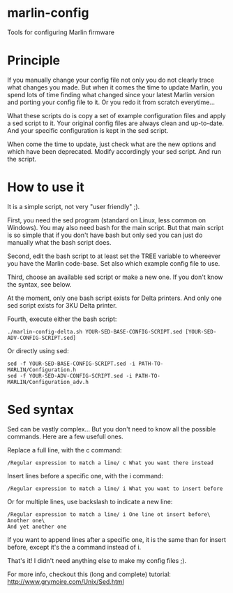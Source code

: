# marlin-config
Tools for configuring Marlin firmware

# Principle
If you manually change your config file not only you do not clearly trace what changes you made.
But when it comes the time to update Marlin, you spend lots of time finding what changed since your latest Marlin version and porting your config file to it.
Or you redo it from scratch everytime...

What these scripts do is copy a set of example configuration files and apply a sed script to it.
Your original config files are always clean and up-to-date. And your specific configuration is kept in the sed script.

When come the time to update, just check what are the new options and which have been deprecated.
Modify accordingly your sed script. And run the script.

# How to use it
It is a simple script, not very "user friendly" ;).

First, you need the sed program (standard on Linux, less common on Windows). You may also need bash for the main script.
But that main script is so simple that if you don't have bash but only sed you can just do manually what the bash script does.

Second, edit the bash script to at least set the TREE variable to whereever you have the Marlin code-base.
Set also which example config file to use.

Third, choose an available sed script or make a new one. If you don't know the syntax, see below.

At the moment, only one bash script exists for Delta printers. And only one sed script exists for 3KU Delta printer.

Fourth, execute either the bash script:
```
./marlin-config-delta.sh YOUR-SED-BASE-CONFIG-SCRIPT.sed [YOUR-SED-ADV-CONFIG-SCRIPT.sed]
```

Or directly using sed:
```
sed -f YOUR-SED-BASE-CONFIG-SCRIPT.sed -i PATH-TO-MARLIN/Configuration.h
sed -f YOUR-SED-ADV-CONFIG-SCRIPT.sed -i PATH-TO-MARLIN/Configuration_adv.h
```

# Sed syntax
Sed can be vastly complex... But you don't need to know all the possible commands. Here are a few usefull ones.

Replace a full line, with the c command:
```
/Regular expression to match a line/ c What you want there instead
```

Insert lines before a specific one, with the i command:
```
/Regular expression to match a line/ i What you want to insert before
```
Or for multiple lines, use backslash to indicate a new line:
```
/Regular expression to match a line/ i One line ot insert before\
Another one\
And yet another one
```

If you want to append lines after a specific one, it is the same than for insert before, except it's the a command instead of i.

That's it! I didn't need anything else to make my config files ;).

For more info, checkout this (long and complete) tutorial:
http://www.grymoire.com/Unix/Sed.html
